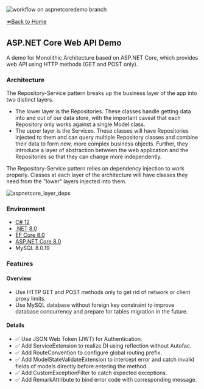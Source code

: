 ![workflow on aspnetcoredemo branch](https://github.com/Jocoboy/dotnet-demos/actions/workflows/dotnet.yml/badge.svg?branch=aspnetcoredemo)

[:rewind:Back to Home](https://github.com/Jocoboy/dotnet-demos/tree/master)

## ASP.NET Core Web API Demo

A demo for Monolithic Architecture based on ASP.NET Core, which provides web API using HTTP methods (GET and POST only).

### Architecture

The Repository-Service pattern breaks up the business layer of the app into two distinct layers. 
- The lower layer is the Repositories. These classes handle getting data into and out of our data store, with the important caveat that each Repository only works against a single Model class. 
- The upper layer is the Services. These classes will have Repositories injected to them and can query multiple Repository classes and combine their data to form new, more complex business objects. Further, they introduce a layer of abstraction between the web application and the Repositories so that they can change more independently.

The Repository-Service pattern relies on dependency injection to work properly. Classes at each layer of the architecture will have classes they need from the "lower" layers injected into them.

![aspnetcore_layer_deps](https://jocoboy.github.io/Hexo-Blog/2024/08/13/abp-and-ddd/aspnetcore_layer_deps.png)

### Environment

- [C# 12](https://learn.microsoft.com/zh-cn/dotnet/csharp/whats-new/csharp-12)
- [.NET 8.0](https://learn.microsoft.com/zh-cn/dotnet/core/whats-new/dotnet-8/overview) 
- [EF Core 8.0](https://learn.microsoft.com/zh-cn/ef/core/what-is-new/ef-core-8.0/whatsnew)
- [ASP.NET Core 8.0](https://learn.microsoft.com/zh-cn/aspnet/core/release-notes/aspnetcore-8.0?view=aspnetcore-8.0)
- MySQL 8.0.19

### Features

#### Overview 

- Use HTTP GET and POST methods only to get rid of network or client proxy limits.
- Use MySQL database without foreign key constraint to improve database concurrency and prepare for tables migration in the future.

#### Details

- :white_check_mark: Use JSON Web Token (JWT) for Authentication.
- :white_check_mark: Add ServiceExtension to realize DI using reflection without Autofac.
- :white_check_mark: Add RouteConvention to configure global routing prefix.
- :white_check_mark: Add ModelStateValidateExtension to intercept error and catch invalid fields of models directly before entering the method.
- :white_check_mark: Add CustomExceptionFilter to catch expected exceptions.
- :white_check_mark: Add RemarkAttribute to bind error code with corresponding message.

